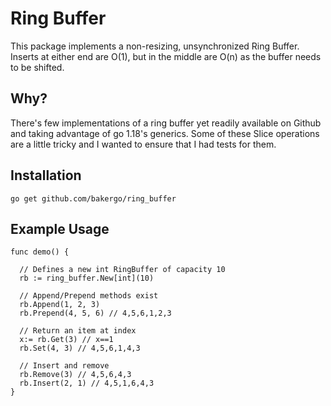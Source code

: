 # Ring Buffer

This package implements a non-resizing, unsynchronized Ring Buffer. Inserts at either end are O(1), but in the middle are O(n) as the buffer needs to be shifted.

## Why?

There's few implementations of a ring buffer yet readily available on Github and taking advantage of go 1.18's generics. Some of these Slice operations are a little tricky and I wanted to ensure that I had tests for them.

## Installation

`go get github.com/bakergo/ring_buffer`

## Example Usage

```
func demo() {

  // Defines a new int RingBuffer of capacity 10
  rb := ring_buffer.New[int](10)

  // Append/Prepend methods exist
  rb.Append(1, 2, 3)
  rb.Prepend(4, 5, 6) // 4,5,6,1,2,3

  // Return an item at index
  x:= rb.Get(3) // x==1
  rb.Set(4, 3) // 4,5,6,1,4,3

  // Insert and remove
  rb.Remove(3) // 4,5,6,4,3
  rb.Insert(2, 1) // 4,5,1,6,4,3
}
```

